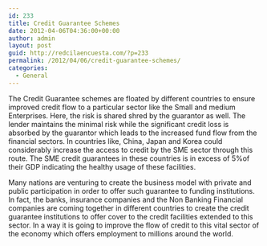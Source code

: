 ```yaml
---
id: 233
title: Credit Guarantee Schemes
date: 2012-04-06T04:36:00+00:00
author: admin
layout: post
guid: http://redcilaencuesta.com/?p=233
permalink: /2012/04/06/credit-guarantee-schemes/
categories:
  - General
---
```

The Credit Guarantee schemes are floated by different countries to ensure improved credit flow to a particular sector like the Small and medium Enterprises. Here, the risk is shared shred by the guarantor as well. The lender maintains the minimal risk while the significant credit loss is absorbed by the guarantor which leads to the increased fund flow from the financial sectors. In countries like, China, Japan and Korea could considerably increase the access to credit by the SME sector through this route. The SME credit guarantees in these countries is in excess of 5%of their GDP indicating the healthy usage of these facilities.

Many nations are venturing to create the business model with private and public participation in order to offer such guarantee to funding institutions. In fact, the banks, insurance companies and the Non Banking Financial companies are coming together in different countries to create the credit guarantee institutions to offer cover to the credit facilities extended to this sector. In a way it is going to improve the flow of credit to this vital sector of the economy which offers employment to millions around the world.